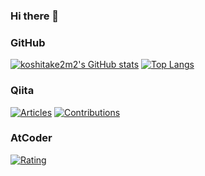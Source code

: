 ### Hi there 👋

<!--
**koshitake2m2/koshitake2m2** is a ✨ _special_ ✨ repository because its `README.md` (this file) appears on your GitHub profile.

Here are some ideas to get you started:

- 🔭 I’m currently working on ...
- 🌱 I’m currently learning ...
- 👯 I’m looking to collaborate on ...
- 🤔 I’m looking for help with ...
- 💬 Ask me about ...
- 📫 How to reach me: ...
- 😄 Pronouns: ...
- ⚡ Fun fact: ...
-->

### GitHub

[![koshitake2m2's GitHub stats](https://github-readme-stats.vercel.app/api?username=koshitake2m2)](https://github.com/anuraghazra/github-readme-stats)
[![Top Langs](https://github-readme-stats.vercel.app/api/top-langs/?username=koshitake2m2&langs_count=10&layout=compact)](https://github.com/anuraghazra/github-readme-stats)


### Qiita

[![Articles](https://badgen.org/img/qiita/koshitake2m2/articles?style=flat)](https://qiita.com/koshitake2m2)
[![Contributions](https://badgen.org/img/qiita/koshitake2m2/contributions?style=flat)](https://qiita.com/koshitake2m2)


### AtCoder

[![Rating](https://badgen.org/img/atcoder/koshitake2m2/rating/algorithm?style=flat)](https://atcoder.jp/users/koshitake2m2?contestType=algo)

